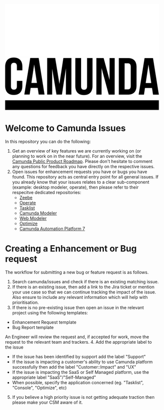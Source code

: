 ![Logo Dark](https://github.com/camunda/issues/blob/main/resources/Logo_White_Github.png#gh-dark-mode-only)
![Logo Light](https://github.com/camunda/issues/blob/main/resources/Logo_Black.png#gh-light-mode-only)

# Welcome to Camunda Issues 

In this repository you can do the following:
1. Get an overview of key features we are currently working on (or planning to work on in the near future). For an overview, visit the [Camunda Public Product Roadmap](https://github.com/orgs/camunda/projects/57/views/1). Please don't hesitate to comment any questions for feedback you have directly on the respective issues.
2. Open issues for enhancement requests you have or bugs you have found. This repository acts as central entry point for all general issues. If you already know that your issues relates to a clear sub-component (example: desktop modeler, operate), then please refer to their respecitve dedicated repositories:
    - [Zeebe](https://github.com/camunda/zeebe)
    - [Operate](https://github.com/camunda/operate)
    - [Tasklist](https://github.com/camunda/tasklist)
    - [Camunda Modeler](https://github.com/camunda/camunda-modeler)
    - [Web Modeler](https://github.com/camunda/web-modeler)
    - [Optimize](https://github.com/camunda/camunda-optimize)
    - [Camunda Automation Platform 7](https://github.com/camunda/camunda-bpm-platform)

# Creating a Enhancement or Bug request

The workflow for submitting a new bug or feature request is as follows.

1. Search camunda/issues and check if there is an existing matching issue.
2. If there is an existing issue, then add a link to the Jira ticket or mention your use case so that we can continue tracking the impact of the issue. Also ensure to include any relevant information which will help with prioritisation.
3. If there is no pre-existing issue then open an issue in the relevant project using the following templates:
- Enhancement Request template
- Bug Report template

An Engineer will review the request and, if accepted for work, move the request to the relevant team and trackers.
4. Add the appropriate label to the issue
- If the issue has been identified by support add the label "Support"
- If the issue is impacting a customer's ability to use Camunda platform successfully then add the label "Customer::Impact" and "UX"
- If the issue is impacting the SaaS or Self Managed platform, use the appropriate label "SaaS"/"Self-Managed"
- When possible, specify the application concerned (eg. "Tasklist", "Console", "Optimize", etc) 
5. If you believe a high priority issue is not getting adequate traction then please make your CSM aware of it.
